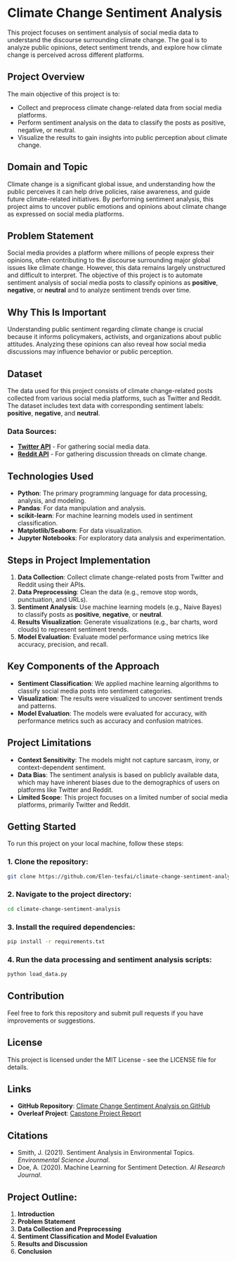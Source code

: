 # Climate Change Sentiment Analysis

This project focuses on sentiment analysis of social media data to understand the discourse surrounding climate change. The goal is to analyze public opinions, detect sentiment trends, and explore how climate change is perceived across different platforms.

## Project Overview

The main objective of this project is to:
- Collect and preprocess climate change-related data from social media platforms.
- Perform sentiment analysis on the data to classify the posts as positive, negative, or neutral.
- Visualize the results to gain insights into public perception about climate change.

## Domain and Topic

Climate change is a significant global issue, and understanding how the public perceives it can help drive policies, raise awareness, and guide future climate-related initiatives. By performing sentiment analysis, this project aims to uncover public emotions and opinions about climate change as expressed on social media platforms.

## Problem Statement

Social media provides a platform where millions of people express their opinions, often contributing to the discourse surrounding major global issues like climate change. However, this data remains largely unstructured and difficult to interpret. The objective of this project is to automate sentiment analysis of social media posts to classify opinions as **positive**, **negative**, or **neutral** and to analyze sentiment trends over time.

## Why This Is Important

Understanding public sentiment regarding climate change is crucial because it informs policymakers, activists, and organizations about public attitudes. Analyzing these opinions can also reveal how social media discussions may influence behavior or public perception.

## Dataset

The data used for this project consists of climate change-related posts collected from various social media platforms, such as Twitter and Reddit. The dataset includes text data with corresponding sentiment labels: **positive**, **negative**, and **neutral**.

### Data Sources:
- **[Twitter API](https://developer.twitter.com/en/docs/twitter-api)** - For gathering social media data.
- **[Reddit API](https://www.reddit.com/dev/api/)** - For gathering discussion threads on climate change.

## Technologies Used

- **Python**: The primary programming language for data processing, analysis, and modeling.
- **Pandas**: For data manipulation and analysis.
- **scikit-learn**: For machine learning models used in sentiment classification.
- **Matplotlib/Seaborn**: For data visualization.
- **Jupyter Notebooks**: For exploratory data analysis and experimentation.

## Steps in Project Implementation

1. **Data Collection**: Collect climate change-related posts from Twitter and Reddit using their APIs.
2. **Data Preprocessing**: Clean the data (e.g., remove stop words, punctuation, and URLs).
3. **Sentiment Analysis**: Use machine learning models (e.g., Naive Bayes) to classify posts as **positive**, **negative**, or **neutral**.
4. **Results Visualization**: Generate visualizations (e.g., bar charts, word clouds) to represent sentiment trends.
5. **Model Evaluation**: Evaluate model performance using metrics like accuracy, precision, and recall.

## Key Components of the Approach

- **Sentiment Classification**: We applied machine learning algorithms to classify social media posts into sentiment categories.
- **Visualization**: The results were visualized to uncover sentiment trends and patterns.
- **Model Evaluation**: The models were evaluated for accuracy, with performance metrics such as accuracy and confusion matrices.

## Project Limitations

- **Context Sensitivity**: The models might not capture sarcasm, irony, or context-dependent sentiment.
- **Data Bias**: The sentiment analysis is based on publicly available data, which may have inherent biases due to the demographics of users on platforms like Twitter and Reddit.
- **Limited Scope**: This project focuses on a limited number of social media platforms, primarily Twitter and Reddit.

## Getting Started

To run this project on your local machine, follow these steps:

### 1. Clone the repository:
 ```bash
 git clone https://github.com/Elen-tesfai/climate-change-sentiment-analysis.git
 ```
### 2. Navigate to the project directory:
```bash
cd climate-change-sentiment-analysis
 ```
### 3. Install the required dependencies:
```bash
pip install -r requirements.txt
```
### 4. Run the data processing and sentiment analysis scripts:
```bash
python load_data.py
```
## Contribution

Feel free to fork this repository and submit pull requests if you have improvements or suggestions.

## License

This project is licensed under the MIT License - see the LICENSE file for details.

## Links

- **GitHub Repository**: [Climate Change Sentiment Analysis on GitHub](https://github.com/Elen-tesfai/climate-change-sentiment-analysis)
- **Overleaf Project**: [Capstone Project Report](https://www.overleaf.com/project/your-overleaf-link)

## Citations

- Smith, J. (2021). Sentiment Analysis in Environmental Topics. *Environmental Science Journal*.
- Doe, A. (2020). Machine Learning for Sentiment Detection. *AI Research Journal*.

## Project Outline:

1. **Introduction**
2. **Problem Statement**
3. **Data Collection and Preprocessing**
4. **Sentiment Classification and Model Evaluation**
5. **Results and Discussion**
6. **Conclusion**